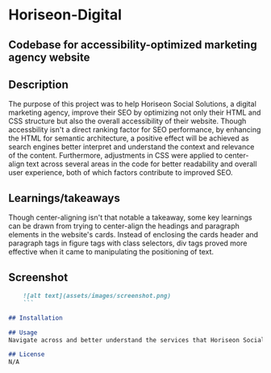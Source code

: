 # Horiseon-Digital
## Codebase for accessibility-optimized marketing agency website

## Description
The purpose of this project was to help Horiseon Social Solutions, a digital marketing agency, improve their SEO by optimizing not only their HTML and CSS structure but also the overall accessibility of their website. Though accessbility isn't a direct ranking factor for SEO performance, by enhancing the HTML for semantic architecture, a positive effect will be achieved as search engines better interpret and understand the context and relevance of the content. Furthermore, adjustments in CSS were applied to center-align text across several areas in the code for better readability and overall user experience, both of which factors contribute to improved SEO.

## Learnings/takeaways
Though center-aligning isn't that notable a takeaway, some key learnings can be drawn from trying to center-align the headings and paragraph elements in the website's cards. Instead of enclosing the cards header and paragraph tags in figure tags with class selectors, div tags proved more effective when it came to manipulating the positioning of text. 

## Screenshot
```md
    ![alt text](assets/images/screenshot.png)
    ```

## Installation

## Usage 
Navigate across and better understand the services that Horiseon Social Solutions offer by clicking on the corresponding service using the navigation bar at the top of the webpage.

## License
N/A
